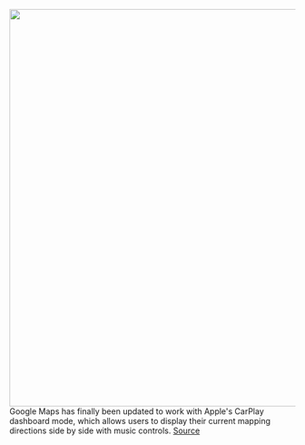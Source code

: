 <img src='https://cdn.vox-cdn.com/thumbor/xxTr0Pw7z7iEACAAuj_WDFsCUXw=/0x0:1000x563/1200x800/filters:focal(420x202:580x362)/cdn.vox-cdn.com/uploads/chorus_image/image/67181704/maps.0.jpg' width='700px' /><br/>
Google Maps has finally been updated to work with Apple's CarPlay dashboard mode, which allows users to display their current mapping directions side by side with music controls.
<a href='https://www.theverge.com/2020/8/10/21358978/google-maps-carplay-dashboard-mode-update-support-directions'> Source <a/>